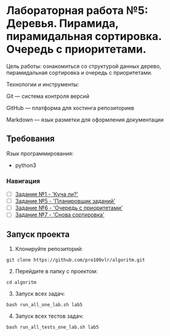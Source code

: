 # Лабораторная работа №5: Деревья. Пирамида, пирамидальная сортировка. Очередь с приоритетами.

Цель работы: ознакомиться со структурой данных дерево, пирамидальная сортировка и очередь с приоритетами.   

Технологии и инструменты:

Git — система контроля версий

GitHub — платформа для хостинга репозиториев

Markdown — язык разметки для оформления документации

## Требования      

Язык программирования:  
- python3  

### Навигация

- [ ] [Задание №1 - 'Куча ли?'](Task1/src/Task1.py)
- [ ] [Задание №5 - 'Планировщик заданий'](Task5/src/Task5.py)
- [ ] [Задание №6 - 'Очередь с приоритетами'](Task6/src/Task6.py)
- [ ] [Задание №7 - 'Снова сортировка'](Task7/src/Task7.py)

## Запуск проекта  

1. Клонируйте репозиторий:
  
`git clone https://github.com/pro100vlr/algoritm.git`

2. Перейдите в папку с проектом:

`cd algoritm`

3. Запуск всех задач:
   
`bash run_all_one_lab.sh lab5`

4. Запуск всех тестов задач:
   
`bash run_all_tests_one_lab.sh lab5` 
